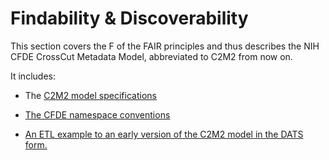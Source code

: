 # Findability & Discoverability

This section covers the F of the FAIR principles and thus describes the NIH CFDE CrossCut Metadata Model, abbreviated to C2M2 from now on.

It includes:

- The [C2M2 model specifications](https://docs.nih-cfde.org/en/latest/c2m2/draft-C2M2_specification/#c2m2-technical-specification)

- [The CFDE namespace conventions](./cfde-namespaces.md)

- [An ETL example to an early version of the C2M2 model in the DATS form.](./seo.ipynb)
